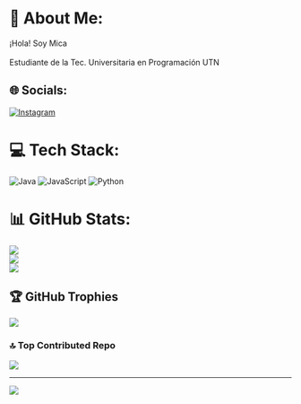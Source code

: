 # 💫 About Me:
¡Hola! Soy Mica<br><br>Estudiante de la Tec. Universitaria en Programación UTN


## 🌐 Socials:
[![Instagram](https://img.shields.io/badge/Instagram-%23E4405F.svg?logo=Instagram&logoColor=white)](https://instagram.com/https://www.instagram.com/sanmartin_micaela/) 

# 💻 Tech Stack:
![Java](https://img.shields.io/badge/java-%23ED8B00.svg?style=for-the-badge&logo=openjdk&logoColor=white) ![JavaScript](https://img.shields.io/badge/javascript-%23323330.svg?style=for-the-badge&logo=javascript&logoColor=%23F7DF1E) ![Python](https://img.shields.io/badge/python-3670A0?style=for-the-badge&logo=python&logoColor=ffdd54)
# 📊 GitHub Stats:
![](https://github-readme-stats.vercel.app/api?username=MicaSanmar&theme=tokyonight&hide_border=false&include_all_commits=false&count_private=false)<br/>
![](https://github-readme-streak-stats.herokuapp.com/?user=MicaSanmar&theme=tokyonight&hide_border=false)<br/>
![](https://github-readme-stats.vercel.app/api/top-langs/?username=MicaSanmar&theme=tokyonight&hide_border=false&include_all_commits=false&count_private=false&layout=compact)

## 🏆 GitHub Trophies
![](https://github-profile-trophy.vercel.app/?username=MicaSanmar&theme=tokyonight&no-frame=false&no-bg=false&margin-w=4)

### 🔝 Top Contributed Repo
![](https://github-contributor-stats.vercel.app/api?username=MicaSanmar&limit=5&theme=tokyonight&combine_all_yearly_contributions=true)

---
[![](https://visitcount.itsvg.in/api?id=MicaSanmar&icon=9&color=3)](https://visitcount.itsvg.in)

<!-- Proudly created with GPRM ( https://gprm.itsvg.in ) -->
